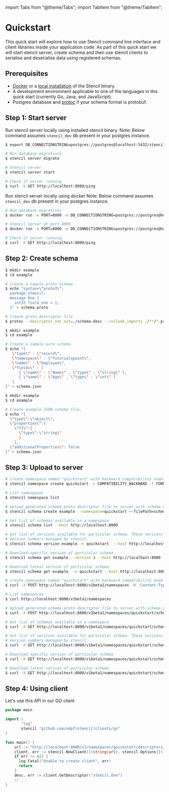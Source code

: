 import Tabs from "@theme/Tabs";
import TabItem from "@theme/TabItem";

# Quickstart

This quick start will explore how to use Stencil command line interface and client libraries inside your application code. As part of this quick start we will start stencil server, create schema and then use stencil clients to serialise and deserialise data using registered schemas.

## Prerequisites

- [Docker](../installation#using-docker-image) or a [local installation](../installation#binary-cross-platform) of the Stencil binary.
- A development environment applicable to one of the languages in this quick start (currently Go, Java, and JavaScript).
- Postgres database and [protoc](https://github.com/protocolbuffers/protobuf#protocol-compiler-installation) if your schema format is protobuf.

## Step 1: Start server

<Tabs>
<TabItem value="executable" label="Executable" default>

Run stencil server locally using installed stencil binary.
Note: Below command assumes `stencil_dev` db present in your postgres instance.

```bash
$ export DB_CONNECTIONSTRING=postgres://postgres@localhost:5432/stencil_dev?sslmode=disable

# Run database migrations
$ stencil server migrate

# Stencil server
$ stencil server start

# Check if server running
$ curl -X GET http://localhost:8080/ping
```

</TabItem>
<TabItem value="docker" label="Docker">

Run stencil server locally using docker
Note: Below command assumes `stencil_dev` db present in your postgres instance.

```bash
# Run database migrations
$ docker run -e PORT=8000 -e DB_CONNECTIONSTRING=postgres://postgres@host.docker.internal:5432/stencil_dev?sslmode=disable -p 8000:8000 odpf/stencil server migrate

# Stencil server at port 8000
$ docker run -e PORT=8000 -e DB_CONNECTIONSTRING=postgres://postgres@host.docker.internal:5432/stencil_dev?sslmode=disable -p 8000:8000 odpf/stencil server start

# Check if server running
$ curl -X GET http://localhost:8000/ping
```

</TabItem>
</Tabs>

## Step 2: Create schema

<Tabs>
<TabItem value="protobuf" label="Protobuf">

```bash
$ mkdir example
$ cd example

# Create a sample proto schema.
$ echo "syntax=\"proto3\";
  package stencil;
  message One {
    int32 field_one = 1;
  }" > schema.proto

# Create proto descriptor file
$ protoc --descriptor_set_out=./schema.desc --include_imports ./**/*.proto
```

</TabItem>
<TabItem value="avro" label="Avro">

```bash
$ mkdir example
$ cd example

# Create a sample avro schema.
$ echo "{
   \"type\" : \"record\",
   \"namespace\" : \"Tutorialspoint\",
   \"name\" : \"Employee\",
   \"fields\" : [
      { \"name\" : \"Name\" , \"type\" : \"string\" },
      { \"name\" : \"Age\" , \"type\" : \"int\" }
   ]
}" > schema.json

```

</TabItem>
<TabItem value="json" label="JSON">

```bash
$ mkdir example
$ cd example

# Create example JSON schema file.
$ echo "{
  \"type\":\"object\",
  \"properties\":{
    \"f1\":{
      \"type\":\"string\"
      }
    },
  \"additionalProperties\": false
}" > schema.json

```

</TabItem>
</Tabs>

## Step 3: Upload to server

<Tabs>
<TabItem value="cli" label="CLI">

```bash
# Create namespace named "quickstart" with backward compatibility enabled
$ stencil namespace create quickstart -c COMPATIBILITY_BACKWARD -f FORMAT_PROTOBUF -d "For quickstart guide" --host http://localhost:8000

# List namespaces
$ stencil namespace list

# Upload generated schema proto descriptor file to server with schema name as `example` under `quickstart` namespace.
$ stencil schema create example --namespace=quickstart –-filePath=schema.desc

# Get list of schemas available in a namespace
$ stencil schema list --host http://localhost:8000

# Get list of versions available for particular schema. These versions are auto generated.
# Version numbers managed by stencil.
$ stencil schema version example -n quickstart  --host http://localhost:8000

# Download specific version of particular schema
$ stencil schema get example --version 1 --host http://localhost:8000

# Download latest version of particular schema
$ stencil schema get example  -n quickstart --host http://localhost:8000
```

</TabItem>
<TabItem value="api" label="API">

```bash
# Create namespace named "quickstart" with backward compatibility enabled
$ curl -X POST http://localhost:8000/v1beta1/namespaces -H 'Content-Type: application/json' -d '{"id": "quickstart", "format": "FORMAT_PROTOBUF", "compatibility": "COMPATIBILITY_BACKWARD", "description": "For quickstart guide"}'

# List namespaces
$ curl http://localhost:8000/v1beta1/namespaces

# Upload generated schema proto descriptor file to server with schema name as `example` under `quickstart` namespace.
$ curl -X POST http://localhost:8000/v1beta1/namespaces/quickstart/schemas/example --data-binary "@schema.desc"

# Get list of schemas available in a namespace
$ curl -X GET http://localhost:8000/v1beta1/namespaces/quickstart/schemas

# Get list of versions available for particular schema. These versions are auto generated.
# Version numbers managed by stencil.
$ curl -X GET http://localhost:8000/v1beta1/namespaces/quickstart/schemas/example/versions

# Download specific version of particular schema
$ curl -X GET http://localhost:8000/v1beta1/namespaces/quickstart/schemas/example/versions/1

# Download latest version of particular schema
$ curl -X GET http://localhost:8000/v1beta1/namespaces/quickstart/schemas/example;
```

</TabItem>
</Tabs>

## Step 4: Using client

Let's use this API in our GO client

```go
package main

import (
       "log"
       stencil "github.com/odpf/stencil/clients/go"
)

func main() {
    url := "http://localhost:8000/v1/namespaces/quickstart/descriptors/example/versions/latest"
    client, err := stencil.NewClient([]string{url}, stencil.Options{})
    if err != nil {
      log.Fatal("Unable to create client", err)
      return
    }
    desc, err := client.GetDescriptor("stencil.One")
    // ...
}
```
